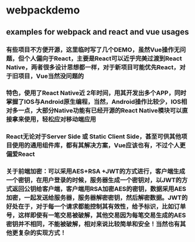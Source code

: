 # webpackdemo
## examples for webpack and react and vue usages
### 有些项目不方便开源，这里临时写了几个DEMO，虽然Vue操作无问题，但个人偏向于React，主要是React可以近乎完美过渡到React Native，两者很多设计思想都一样，对于新项目可能优先React，对于旧项目，Vue当然没问题的
### 特色，使用了React Native近 2年时间，用其开发出多个APP，同时掌握了IOS与Android原生编程，当然，Android操作比较少，IOS相对多一点，大部分Native功能有已经开源的React Native模块可以直接拿来使用，轻松应对移动端应用
### React无论对于Server Side 或 Static Client Side，甚至可供其他项目使用的通用组件库，都有其解决方案，Vue应该也有，不过个人更偏爱React
### 关于前端加密：可以采用AES+RSA +JWT的方式进行，客户端生成一个密钥，在用户登录的时候，服务器生成一个密钥对，以JWT的方式返回公钥给客户端，客户端用RSA加密AES的密钥，数据采用AES加密，一起发送给服务器，服务器解密密钥，然后解密数据。JWT的好处在于，对于每一个请求都能控制其有效性，给予标识，比如订单号，这样即使有一笔交易被破解，其他交易因为每笔交易生成的AES密钥并不相同，不能被破解，相对来说比较简单和安全！当然也有其他更复杂的实现方式！